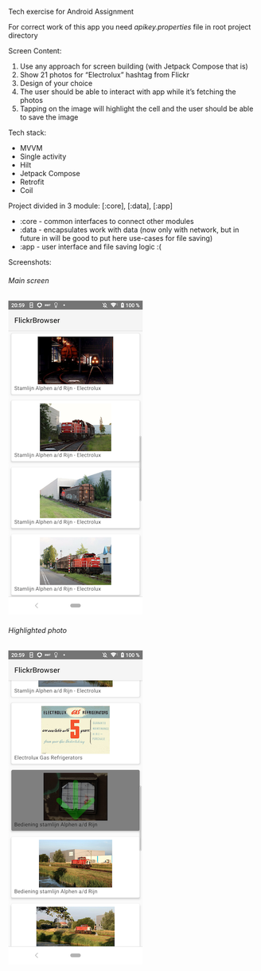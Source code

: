 Tech exercise for Android Assignment

For correct work of this app you need *apikey.properties* file in root project directory

Screen Content:

1. Use any approach for screen building (with Jetpack Compose that is)
2. Show 21 photos for “Electrolux” hashtag from Flickr
3. Design of your choice
4. The user should be able to interact with app while it’s fetching the photos
5. Tapping on the image will highlight the cell and the user should be able to save the image

Tech stack:

* MVVM
* Single activity
* Hilt
* Jetpack Compose
* Retrofit
* Coil

Project divided in 3 module: [:core], [:data], [:app]

* :core - common interfaces to connect other modules
* :data - encapsulates work with data (now only with network, but in future in will be good to put
  here use-cases for file saving)
* :app - user interface and file saving logic :(

Screenshots:

###### Main screen

![Main screen](/screenshots/first.png)

###### Highlighted photo

![Highlighted photo](/screenshots/second.png)
